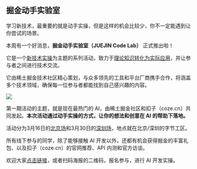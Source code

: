 ## 掘金动手实验室

学习新技术，最重要的就是动手实操，但是这样的机会比较少，你不一定能遇到让你尝试的场景。

本周有一个好消息，**掘金动手实验室（JUEJIN Code Lab）** 正式推出啦！

它是一个<u>新技术实操</u>为主题的系列活动，致力于<u>理论知识转化为实际应用</u>，并让参与者之间进行技术交流。

它由稀土掘金技术社区精心策划，与众多领先的工具和平台厂商携手合作，将涵盖多个技术领域，确保每一位参与者都能找到自己感兴趣的内容。

![](https://cdn.beekka.com/blogimg/asset/202403/bg2024030707.webp)

第一期活动的主题，就是现在最热门的 AI，由稀土掘金社区和扣子（coze.cn）共同发起。**本次活动通过动手实操的方式，让你的想法和创意在 AI 的帮助下落地。**

活动分为3月16日的[北京场](https://www.bagevent.com/event/8791420?bag_track=ryf)和3月30日的[深圳场](https://www.bagevent.com/event/8796081?bag_track=ryf)，地点就在北京/深圳的字节工区。

所有线下参与的同学，除了能够接触 AI 开发以外，还都有机会获得掘金的丰富礼包、以及扣子（coze.cn）的官网推荐、API 内测和官方访谈。

欢迎大家[点击链接](https://www.bagevent.com/event/8791420?bag_track=ryf)，或者扫码海报的二维码，报名参与，进行 AI 开发实操。 